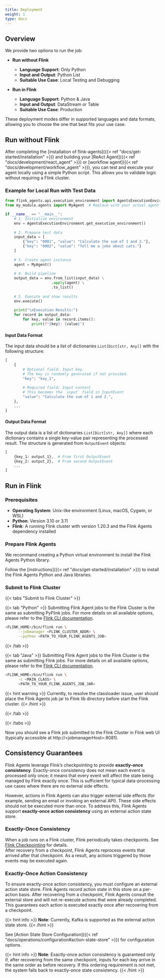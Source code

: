 ```yaml
---
title: Deployment
weight: 1
type: docs
---
```

<!--
Licensed to the Apache Software Foundation (ASF) under one
or more contributor license agreements.  See the NOTICE file
distributed with this work for additional information
regarding copyright ownership.  The ASF licenses this file
to you under the Apache License, Version 2.0 (the
"License"); you may not use this file except in compliance
with the License.  You may obtain a copy of the License at

  http://www.apache.org/licenses/LICENSE-2.0

Unless required by applicable law or agreed to in writing,
software distributed under the License is distributed on an
"AS IS" BASIS, WITHOUT WARRANTIES OR CONDITIONS OF ANY
KIND, either express or implied.  See the License for the
specific language governing permissions and limitations
under the License.
-->

## Overview

We provide two options to run the job:

- **Run without Flink**
    - **Language Support**: Only Python
    - **Input and Output**: Python List
    - **Suitable Use Case**: Local Testing and Debugging

- **Run in Flink**
    - **Language Support**: Python & Java
    - **Input and Output**: DataStream or Table
    - **Suitable Use Case**: Production

These deployment modes differ in supported languages and data formats, allowing you to choose the one that best fits your use case.

## Run without Flink

After completing the [installation of flink-agents]({{< ref "docs/get-started/installation" >}}) and building your [ReAct Agent]({{< ref "docs/development/react_agent" >}}) or [workflow agent]({{< ref "docs/development/workflow_agent" >}}), you can test and execute your agent locally using a simple Python script. This allows you to validate logic without requiring a Flink cluster.

### Example for Local Run with Test Data

```python
from flink_agents.api.execution_environment import AgentsExecutionEnvironment
from my_module.agents import MyAgent  # Replace with your actual agent path

if __name__ == "__main__":
    # 1. Initialize environment
    env = AgentsExecutionEnvironment.get_execution_environment()
    
    # 2. Prepare test data
    input_data = [
        {"key": "0001", "value": "Calculate the sum of 1 and 2."},
        {"key": "0002", "value": "Tell me a joke about cats."}
    ]
    
    # 3. Create agent instance
    agent = MyAgent()
    
    # 4. Build pipeline
    output_data = env.from_list(input_data) \
                     .apply(agent) \
                     .to_list()
    
    # 5. Execute and show results
    env.execute()
    
    print("\nExecution Results:")
    for record in output_data:
        for key, value in record.items():
            print(f"{key}: {value}")

```

#### Input Data Format

The input data should be a list of dictionaries `List[Dict[str, Any]]` with the following structure:

```python
[
    {
        # Optional field: Input key. 
        # The key is randomly generated if not provided.
        "key": "key_1",
        
        # Required field: Input content
        # This becomes the `input` field in InputEvent
        "value": "Calculate the sum of 1 and 2.",
    },
    ...
]
```

#### Output Data Format

The output data is a list of dictionaries `List[Dict[str, Any]]` where each dictionary contains a single key-value pair representing the processed result. The structure is generated from `OutputEvent` objects:

```python
[
    {key_1: output_1},  # From first OutputEvent
    {key_2: output_2},  # From second OutputEvent
    ...
]
```

## Run in Flink

### Prerequisites

- **Operating System**: Unix-like environment (Linux, macOS, Cygwin, or WSL)  
- **Python**: Version 3.10 or 3.11  
- **Flink**: A running Flink cluster with version 1.20.3 and the Flink Agents dependency installed

### Prepare Flink Agents

We recommand creating a Python virtual environment to install the Flink Agents Python library.

Follow the [instructions]({{< ref "docs/get-started/installation" >}}) to install the Flink Agents Python and Java libraries.

### Submit to Flink Cluster

{{< tabs "Submit to Flink Cluster" >}}

{{< tab "Python" >}}
Submitting Flink Agent jobs to the Flink Cluster is the same as submitting PyFlink jobs. For more details on all available options, please refer to the [Flink CLI documentation](https://nightlies.apache.org/flink/flink-docs-release-1.20/docs/deployment/cli/#submitting-pyflink-jobs).

```bash
<FLINK_HOME>/bin/flink run \
      --jobmanager <FLINK_CLUSTER_ADDR> \
      --python <PATH_TO_YOUR_FLINK_AGENTS_JOB>
```
{{< /tab >}}

{{< tab "Java" >}}
Submitting Flink Agent jobs to the Flink Cluster is the same as submitting Flink jobs. For more details on all available options, please refer to the [Flink CLI documentation](https://nightlies.apache.org/flink/flink-docs-release-1.20/docs/deployment/cli/#submitting-a-job).

```bash
<FLINK_HOME>/bin/flink run \
      -c <MAIN_CLASS> \
      <PATH_TO_YOUR_FLINK_AGENTS_JOB_JAR>
```
{{< hint warning >}}
Currently, to resolve the classloader issue, user should place the Flink Agents job jar to Flink lib directory before start the Flink cluster.
{{< /hint >}}

{{< /tab >}}

{{< /tabs >}}


Now you should see a Flink job submitted to the Flink Cluster in Flink web UI (typically accessible at http://&lt;jobmanagerHost&gt;:8081).


## Consistency Guarantees

Flink Agents leverage Flink’s checkpointing to provide **exactly-once consistency**. Exactly-once consistency does not mean each event is processed only once; it means that every event will affect the state being managed by Flink exactly once. This is sufficient for typical data-processing use cases where there are no external side effects.

However, actions in Flink Agents can also trigger external side effects (for example, sending an email or invoking an external API). These side effects should not be executed more than once. To address this, Flink Agents support **exactly-once action consistency** using an external action state store.

### Exactly-Once Consistency

When a job runs on a Flink cluster, Flink periodically takes checkpoints. See [Flink Checkpointing](https://nightlies.apache.org/flink/flink-docs-release-1.20/docs/ops/state/checkpoints/) for details.  
After recovery from a checkpoint, Flink Agents reprocess events that arrived after that checkpoint. As a result, any actions triggered by those events may be executed again.

### Exactly-Once Action Consistency

To ensure exactly-once action consistency, you must configure an external action state store. Flink Agents record action state in this store on a per-action basis. After recovering from a checkpoint, Flink Agents consult the external store and will not re-execute actions that were already completed. This guarantees each action is executed exactly once after recovering from a checkpoint.

{{< hint info >}}
**Note**: Currently, Kafka is supported as the external action state store.
{{< /hint >}}

See [Action State Store Configuration]({{< ref "docs/operations/configuration#action-state-store" >}}) for configuration options.

{{< hint info >}}
**Note**: Exactly-once action consistency is guaranteed only if, after recovering from the same checkpoint, inputs for each key arrive in the same order as before recovery. If this ordering requirement is not met, the system falls back to exactly-once state consistency.
{{< /hint >}}
